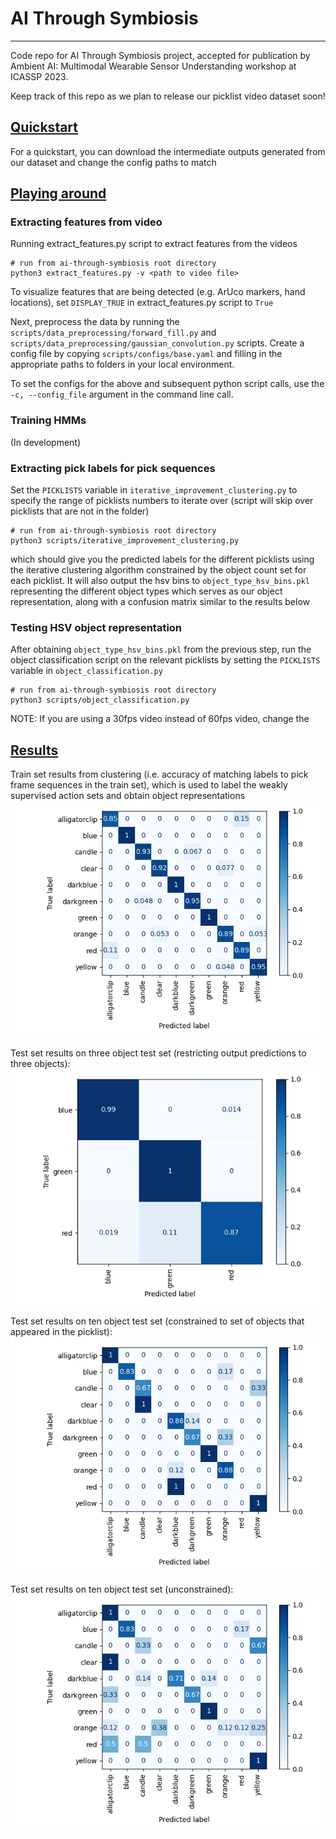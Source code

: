 # AI Through Symbiosis

----------------------

Code repo for AI Through Symbiosis project, accepted for publication by Ambient AI: Multimodal Wearable Sensor Understanding workshop at ICASSP 2023.

Keep track of this repo as we plan to release our picklist video dataset soon!

## <ins>Quickstart</ins>

For a quickstart, you can download the intermediate outputs generated from our dataset and change the config paths to match

## <ins>Playing around</ins>

### Extracting features from video

Running extract_features.py script to extract features from the videos
``` 
# run from ai-through-symbiosis root directory 
python3 extract_features.py -v <path to video file>
```

To visualize features that are being detected (e.g. ArUco markers, hand locations), set `DISPLAY_TRUE` in 
extract_features.py script to `True`

Next, preprocess the data by running the ```scripts/data_preprocessing/forward_fill.py``` and ```scripts/data_preprocessing/gaussian_convolution.py```
scripts. Create a config file by copying ```scripts/configs/base.yaml``` and filling in the appropriate paths to folders in your local environment.

To set the configs for the above and subsequent python script calls, use the ```-c, --config_file``` argument in the command line call.

### Training HMMs

(In development)

### Extracting pick labels for pick sequences

Set the ```PICKLISTS``` variable in ```iterative_improvement_clustering.py``` to specify the range of picklists numbers to iterate over (script will skip over picklists that are not in the folder)

```
# run from ai-through-symbiosis root directory
python3 scripts/iterative_improvement_clustering.py
```

which should give you the predicted labels for the different picklists using the iterative clustering algorithm constrained by the object count set for each picklist. It will also output the hsv bins to ```object_type_hsv_bins.pkl``` representing the different object types which serves as our object representation, along with a confusion matrix similar to the results below

### Testing HSV object representation

After obtaining ```object_type_hsv_bins.pkl``` from the previous step, run the object classification script on the relevant picklists by setting the ```PICKLISTS``` variable in ```object_classification.py```

```
# run from ai-through-symbiosis root directory
python3 scripts/object_classification.py
```


NOTE: If you are using a 30fps video instead of 60fps video, change the 



## <ins> Results </ins>

Train set results from clustering (i.e. accuracy of matching labels to pick frame sequences in the train set), which is used to
label the weakly supervised action sets and obtain object representations
![clustering train set results](images/clustering_train_set.png)

Test set results on three object test set (restricting output predictions to three objects):
![three object test set results](images/3_objects_type_constrained_picklist.png)

Test set results on ten object test set (constrained to set of objects that appeared in the picklist):
![ten object test set constrained](images/10_objects_constrained_avg_boundaries.png)

Test set results on ten object test set (unconstrained):
![ten object test set](images/10_objects_no_constraints_avg_boundaries.png)


[//]: # (## <ins> Contribute! </ins>)

[//]: # ()
[//]: # (If you find our work helpful, consider contributing )

